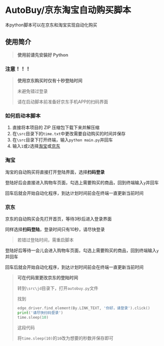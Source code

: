 # AutoBuy/京东淘宝自动购买脚本

本python脚本可以在京东和淘宝实现自动化购买

## 使用简介

> **使用前请先安装好 Python**

### 注意！！！
> **使用京东购买时仅有十秒登陆时间**
> 
> 未避免错过登录
> 
> 请在启动脚本前准备好京东手机APP的扫码界面

### 如何启动本脚本

1. 直接将本项目的 ZIP 压缩包下载下来并解压缩
2. 在`\src`目录下的`time.txt`中更改需要自动购买的时间并保存
3. 在`\src`目录下打开终端，输入`python main.py`并回车
4. 输入`1`或`2`选择[淘宝](#淘宝)或[京东](#京东)

### 淘宝

淘宝的自动购买将直接打开登陆界面，选择**扫码登录**

登陆好后会直接进入购物车页面，勾选上需要购买的商品，回到终端输入`y`并回车

回车后就会开始自动化程序，到达计划时间前会在终端一直更新当前时间

### 京东

京东的自动购买会先打开首页，等待3秒后进入登录界面

同样选择**扫码登陆**，登录时间只有10秒，请尽快登录

> 若错过登陆时间，需重启脚本

登陆好后等待一会儿会进入购物车页面，勾选上需要购买的商品，回到终端输入`y`并回车

回车后就会开始自动化程序，到达计划时间前会在终端一直更新当前时间

> **可在代码里更改京东的登陆时间**
> 
> 转到`\src\jd`目录下，打开`autobuy.py`文件
> 
> 找到
> 
>``` python
> edge_driver.find_element(By.LINK_TEXT, '你好，请登录').click()
> print('请尽快扫码登录')
> time.sleep(10)
> ```
> 这段代码
> 
> 将`time.sleep(10)`的`10`改为想要的秒数并保存即可
